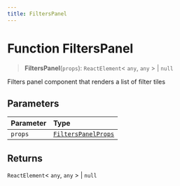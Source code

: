 ```yaml
---
title: FiltersPanel
---
```


# Function FiltersPanel <Badge type="alpha" text="Alpha" />

> **FiltersPanel**(`props`): `ReactElement`\< `any`, `any` \> \| `null`

Filters panel component that renders a list of filter tiles

## Parameters

| Parameter | Type |
| :------ | :------ |
| `props` | [`FiltersPanelProps`](../type-aliases/type-alias.FiltersPanelProps.md) |

## Returns

`ReactElement`\< `any`, `any` \> \| `null`
